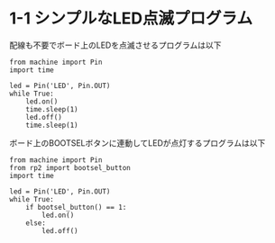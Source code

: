 # 1-1  シンプルなLED点滅プログラム

配線も不要でボード上のLEDを点滅させるプログラムは以下
```
from machine import Pin
import time

led = Pin('LED', Pin.OUT)
while True:
    led.on()
    time.sleep(1)
    led.off()
    time.sleep(1)
```

ボード上のBOOTSELボタンに連動してLEDが点灯するプログラムは以下
```
from machine import Pin
from rp2 import bootsel_button
import time

led = Pin('LED', Pin.OUT)
while True:
    if bootsel_button() == 1:
        led.on()
    else:
        led.off()
```
